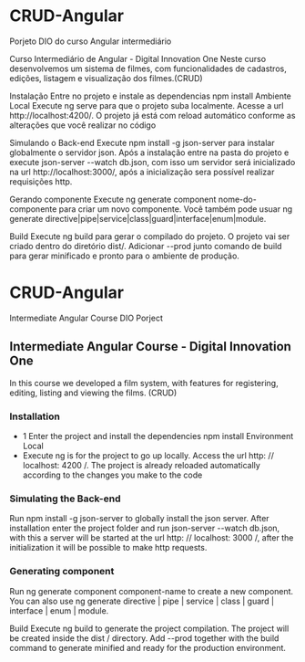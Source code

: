 # CRUD-Angular
Porjeto DIO do curso Angular intermediário



Curso Intermediário de Angular - Digital Innovation One Neste curso desenvolvemos um sistema de filmes, com funcionalidades de cadastros, edições, listagem e visualização dos filmes.(CRUD)

Instalação Entre no projeto e instale as dependencias npm install Ambiente Local Execute ng serve para que o projeto suba localmente. Acesse a url http://localhost:4200/. O projeto já está com reload automático conforme as alterações que você realizar no código

Simulando o Back-end Execute npm install -g json-server para instalar globalmente o servidor json. Após a instalação entre na pasta do projeto e execute json-server --watch db.json, com isso um servidor será inicializado na url http://localhost:3000/, após a inicialização sera possível realizar requisições http.

Gerando componente Execute ng generate component nome-do-componente para criar um novo componente. Você também pode usuar ng generate directive|pipe|service|class|guard|interface|enum|module.

Build Execute ng build para gerar o compilado do projeto. O projeto vai ser criado dentro do diretório dist/. Adicionar --prod junto comando de build para gerar minificado e pronto para o ambiente de produção.


# CRUD-Angular
Intermediate Angular Course DIO Porject



##  Intermediate Angular Course - Digital Innovation One 

In this course we developed a film system, with features for registering, editing, listing and viewing the films. (CRUD)

### Installation 
 - 1 Enter the project and install the dependencies npm install Environment Local 
 - Execute ng is for the project to go up locally. 
 Access the url http: // localhost: 4200 /. The project is already reloaded automatically according to the changes you make to the code

### Simulating the Back-end 

Run npm install -g json-server to globally install the json server. 
After installation enter the project folder and run json-server --watch db.json, 
with this a server will be started at the url http: // localhost: 3000 /, after the initialization it will be possible to make http requests.

### Generating component 

Run ng generate component component-name to create a new component. 
You can also use ng generate directive | pipe | service | class | guard | interface | enum | module.

Build Execute ng build to generate the project compilation.
The project will be created inside the dist / directory. 
Add --prod together with the build command to generate minified and ready for the production environment.
